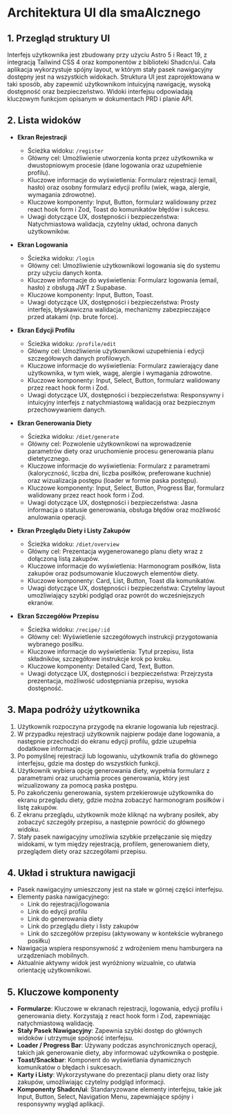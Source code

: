 # Architektura UI dla smaAIcznego

## 1. Przegląd struktury UI

Interfejs użytkownika jest zbudowany przy użyciu Astro 5 i React 19, z integracją Tailwind CSS 4 oraz komponentów z biblioteki Shadcn/ui. Cała aplikacja wykorzystuje spójny layout, w którym stały pasek nawigacyjny dostępny jest na wszystkich widokach. Struktura UI jest zaprojektowana w taki sposób, aby zapewnić użytkownikom intuicyjną nawigację, wysoką dostępność oraz bezpieczeństwo. Widoki interfejsu odpowiadają kluczowym funkcjom opisanym w dokumentach PRD i planie API.

## 2. Lista widoków

- **Ekran Rejestracji**

  - Ścieżka widoku: `/register`
  - Główny cel: Umożliwienie utworzenia konta przez użytkownika w dwustopniowym procesie (dane logowania oraz uzupełnienie profilu).
  - Kluczowe informacje do wyświetlenia: Formularz rejestracji (email, hasło) oraz osobny formularz edycji profilu (wiek, waga, alergie, wymagania zdrowotne).
  - Kluczowe komponenty: Input, Button, formularz walidowany przez react hook form i Zod, Toast do komunikatów błędów i sukcesu.
  - Uwagi dotyczące UX, dostępności i bezpieczeństwa: Natychmiastowa walidacja, czytelny układ, ochrona danych użytkowników.

- **Ekran Logowania**

  - Ścieżka widoku: `/login`
  - Główny cel: Umożliwienie użytkownikowi logowania się do systemu przy użyciu danych konta.
  - Kluczowe informacje do wyświetlenia: Formularz logowania (email, hasło) z obsługą JWT z Supabase.
  - Kluczowe komponenty: Input, Button, Toast.
  - Uwagi dotyczące UX, dostępności i bezpieczeństwa: Prosty interfejs, błyskawiczna walidacja, mechanizmy zabezpieczające przed atakami (np. brute force).

- **Ekran Edycji Profilu**

  - Ścieżka widoku: `/profile/edit`
  - Główny cel: Umożliwienie użytkownikowi uzupełnienia i edycji szczegółowych danych profilowych.
  - Kluczowe informacje do wyświetlenia: Formularz zawierający dane użytkownika, w tym wiek, wagę, alergie i wymagania zdrowotne.
  - Kluczowe komponenty: Input, Select, Button, formularz walidowany przez react hook form i Zod.
  - Uwagi dotyczące UX, dostępności i bezpieczeństwa: Responsywny i intuicyjny interfejs z natychmiastową walidacją oraz bezpiecznym przechowywaniem danych.

- **Ekran Generowania Diety**

  - Ścieżka widoku: `/diet/generate`
  - Główny cel: Pozwolenie użytkownikowi na wprowadzenie parametrów diety oraz uruchomienie procesu generowania planu dietetycznego.
  - Kluczowe informacje do wyświetlenia: Formularz z parametrami (kaloryczność, liczba dni, liczba posiłków, preferowane kuchnie) oraz wizualizacja postępu (loader w formie paska postępu).
  - Kluczowe komponenty: Input, Select, Button, Progress Bar, formularz walidowany przez react hook form i Zod.
  - Uwagi dotyczące UX, dostępności i bezpieczeństwa: Jasna informacja o statusie generowania, obsługa błędów oraz możliwość anulowania operacji.

- **Ekran Przeglądu Diety i Listy Zakupów**

  - Ścieżka widoku: `/diet/overview`
  - Główny cel: Prezentacja wygenerowanego planu diety wraz z dołączoną listą zakupów.
  - Kluczowe informacje do wyświetlenia: Harmonogram posiłków, lista zakupów oraz podsumowanie kluczowych elementów diety.
  - Kluczowe komponenty: Card, List, Button, Toast dla komunikatów.
  - Uwagi dotyczące UX, dostępności i bezpieczeństwa: Czytelny layout umożliwiający szybki podgląd oraz powrót do wcześniejszych ekranów.

- **Ekran Szczegółów Przepisu**
  - Ścieżka widoku: `/recipe/:id`
  - Główny cel: Wyświetlenie szczegółowych instrukcji przygotowania wybranego posiłku.
  - Kluczowe informacje do wyświetlenia: Tytuł przepisu, lista składników, szczegółowe instrukcje krok po kroku.
  - Kluczowe komponenty: Detailed Card, Text, Button.
  - Uwagi dotyczące UX, dostępności i bezpieczeństwa: Przejrzysta prezentacja, możliwość udostępniania przepisu, wysoka dostępność.

## 3. Mapa podróży użytkownika

1. Użytkownik rozpoczyna przygodę na ekranie logowania lub rejestracji.
2. W przypadku rejestracji użytkownik najpierw podaje dane logowania, a następnie przechodzi do ekranu edycji profilu, gdzie uzupełnia dodatkowe informacje.
3. Po pomyślnej rejestracji lub logowaniu, użytkownik trafia do głównego interfejsu, gdzie ma dostęp do wszystkich funkcji.
4. Użytkownik wybiera opcję generowania diety, wypełnia formularz z parametrami oraz uruchamia proces generowania, który jest wizualizowany za pomocą paska postępu.
5. Po zakończeniu generowania, system przekierowuje użytkownika do ekranu przeglądu diety, gdzie można zobaczyć harmonogram posiłków i listę zakupów.
6. Z ekranu przeglądu, użytkownik może kliknąć na wybrany posiłek, aby zobaczyć szczegóły przepisu, a następnie powrócić do głównego widoku.
7. Stały pasek nawigacyjny umożliwia szybkie przełączanie się między widokami, w tym między rejestracją, profilem, generowaniem diety, przeglądem diety oraz szczegółami przepisu.

## 4. Układ i struktura nawigacji

- Pasek nawigacyjny umieszczony jest na stałe w górnej części interfejsu.
- Elementy paska nawigacyjnego:
  - Link do rejestracji/logowania
  - Link do edycji profilu
  - Link do generowania diety
  - Link do przeglądu diety i listy zakupów
  - Link do szczegółów przepisu (aktywowany w kontekście wybranego posiłku)
- Nawigacja wspiera responsywność z wdrożeniem menu hamburgera na urządzeniach mobilnych.
- Aktualnie aktywny widok jest wyróżniony wizualnie, co ułatwia orientację użytkownikowi.

## 5. Kluczowe komponenty

- **Formularze**: Kluczowe w ekranach rejestracji, logowania, edycji profilu i generowania diety. Korzystają z react hook form i Zod, zapewniając natychmiastową walidację.
- **Stały Pasek Nawigacyjny**: Zapewnia szybki dostęp do głównych widoków i utrzymuje spójność interfejsu.
- **Loader / Progress Bar**: Używany podczas asynchronicznych operacji, takich jak generowanie diety, aby informować użytkownika o postępie.
- **Toast/Snackbar**: Komponent do wyświetlania dynamicznych komunikatów o błędach i sukcesach.
- **Karty i Listy**: Wykorzystywane do prezentacji planu diety oraz listy zakupów, umożliwiając czytelny podgląd informacji.
- **Komponenty Shadcn/ui**: Standaryzowane elementy interfejsu, takie jak Input, Button, Select, Navigation Menu, zapewniające spójny i responsywny wygląd aplikacji.
